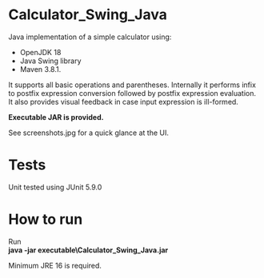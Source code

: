 # Calculator_Swing_Java

Java implementation of a simple calculator using:
* OpenJDK 18
* Java Swing library
* Maven 3.8.1.

It supports all basic operations and parentheses. Internally it performs infix to postfix expression conversion followed by postfix expression evaluation. It also provides visual feedback in case input expression is ill-formed.

**Executable JAR is provided.**

See screenshots.jpg for a quick glance at the UI.

# Tests
Unit tested using JUnit 5.9.0

# How to run
Run\
**java -jar executable\Calculator_Swing_Java.jar**

Minimum JRE 16 is required.
